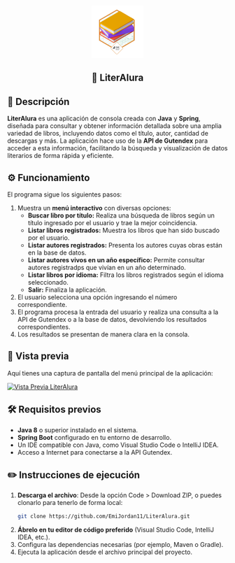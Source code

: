 <div align="center">
  <img src="./src/main/resources/img/badge%20literalura.png" alt="Logo" height="120">
  <h2>
    📗 LiterAlura
  </h2>
</div>

## 📖 Descripción
**LiterAlura** es una aplicación de consola creada con **Java** y **Spring**, diseñada para consultar y obtener información detallada sobre una amplia variedad de libros, incluyendo datos como el título, autor, cantidad de descargas y más. La aplicación hace uso de la **API de Gutendex** para acceder a esta información, facilitando la búsqueda y visualización de datos literarios de forma rápida y eficiente.

## ⚙️ Funcionamiento
El programa sigue los siguientes pasos:
1. Muestra un **menú interactivo** con diversas opciones:
   - **Buscar libro por título:** Realiza una búsqueda de libros según un título ingresado por el usuario y trae la mejor coincidencia.
   - **Listar libros registrados:** Muestra los libros que han sido buscado por el usuario.
   - **Listar autores registrados:** Presenta los autores cuyas obras están en la base de datos.
   - **Listar autores vivos en un año específico:** Permite consultar autores registradps que vivían en un año determinado.
   - **Listar libros por idioma:** Filtra los libros registrados según el idioma seleccionado.
   - **Salir:** Finaliza la aplicación.
2. El usuario selecciona una opción ingresando el número correspondiente.
3. El programa procesa la entrada del usuario y realiza una consulta a la API de Gutendex o a la base de datos, devolviendo los resultados correspondientes.
4. Los resultados se presentan de manera clara en la consola.

## 🎨 Vista previa
Aquí tienes una captura de pantalla del menú principal de la aplicación:

[![Vista Previa LiterAlura](https://i.postimg.cc/QCP1hF3f/Captura-de-pantalla-2025-01-14-230031.png)](https://postimg.cc/rR1K9Fz4)

## 🛠️ Requisitos previos
- **Java 8** o superior instalado en el sistema.
- **Spring Boot** configurado en tu entorno de desarrollo.
- Un IDE compatible con Java, como Visual Studio Code o IntelliJ IDEA.
- Acceso a Internet para conectarse a la API Gutendex.

## ✏️ Instrucciones de ejecución
1. **Descarga el archivo**: Desde la opción Code > Download ZIP, o puedes clonarlo para tenerlo de forma local:
    ```bash
    git clone https://github.com/EmiJordan11/LiterAlura.git
    ```
2. **Ábrelo en tu editor de código preferido** (Visual Studio Code, IntelliJ IDEA, etc.).
3. Configura las dependencias necesarias (por ejemplo, Maven o Gradle).
4. Ejecuta la aplicación desde el archivo principal del proyecto.

